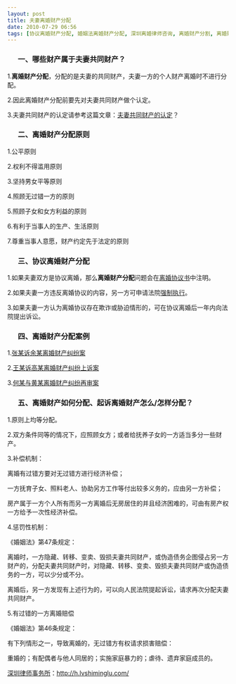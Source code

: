 ```yaml
---
layout: post
title: 夫妻离婚财产分配
date: 2010-07-29 06:56
tags: [协议离婚财产分配, 婚姻法离婚财产分配, 深圳离婚律师咨询, 离婚财产分割, 离婚财产分配制度, 离婚财产分配原则, 离婚财产分配案例, 离婚财产分配问题, 离婚财产如何分配, 离婚财产怎么分配, 离婚财产怎样分配]
---
```

<ol>
<h3>一、哪些财产属于夫妻共同财产？</h3>
</ol>
1.<strong>离婚财产分配</strong>，分配的是夫妻的共同财产，夫妻一方的个人财产离婚时不进行分配。

2.因此离婚财产分配前要先对夫妻共同财产做个认定。

3.夫妻共同财产的认定请参考这篇文章：<a href="http://h.lvshiminglu.com/law/168.html" target="_blank">夫妻共同财产的认定</a>？
<ol>
<h3>二、离婚财产分配原则</h3>
</ol>
1.公平原则

2.权利不得滥用原则

3.坚持男女平等原则

4.照顾无过错一方的原则

5.照顾子女和女方利益的原则

6.有利于当事人的生产、生活原则

7.尊重当事人意愿，财产约定先于法定的原则
<ol>
<h3>三、协议离婚财产分配</h3>
</ol>
1.如果夫妻双方是协议离婚，那么<strong>离婚财产分配</strong>问题会在<a href="http://h.lvshiminglu.com/law/157.html" target="_blank">离婚协议书</a>中注明。

2.如果夫妻一方违反离婚协议的内容，另一方可申请法院<a href="http://h.lvshiminglu.com/law/134.html" target="_blank">强制执行</a>。

3.如果夫妻一方认为离婚协议存在欺诈或胁迫情形的，可在协议离婚后一年内向法院提出诉讼。
<ol>
<h3>四、离婚财产分配案例</h3>
</ol>
1.<a href="http://vip.chinalawinfo.com/newlaw2002/slc/slc.asp?db=fnl&amp;gid=117457664" target="_blank">张某诉余某离婚财产纠纷案</a>

2.<a href="http://vip.chinalawinfo.com/newlaw2002/slc/slc.asp?db=fnl&amp;gid=117444572" target="_blank">王某诉高某离婚财产纠纷上诉案</a>

3.<a href="http://vip.chinalawinfo.com/newlaw2002/slc/slc.asp?db=fnl&amp;gid=117505647" target="_blank">何某与黄某离婚财产纠纷再审案</a>
<ol>
<h3>五、离婚财产如何分配、起诉离婚财产怎么/怎样分配？</h3>
</ol>
1.原则上均等分配。

2.双方条件同等的情况下，应照顾女方；或者给抚养子女的一方适当多分一些财产。

3.补偿机制：

离婚有过错方要对无过错方进行经济补偿；

一方抚育子女、照料老人、协助另方工作等付出较多义务的，应由另一方补偿；

房产属于一方个人所有而另一方离婚后无房居住的并且经济困难的，可由有房产权一方给予一次性经济补偿。

4.惩罚性机制：

《婚姻法》第47条规定：

离婚时，一方隐藏、转移、变卖、毁损夫妻共同财产，或伪造债务企图侵占另一方财产的，分配夫妻共同财产时，对隐藏、转移、变卖、毁损夫妻共同财产或伪造债务的一方，可以少分或不分。

离婚后，另一方发现有上述行为的，可以向人民法院提起诉讼，请求再次分配夫妻共同财产。

5.有过错的一方离婚赔偿

《婚姻法》第46条规定：

有下列情形之一，导致离婚的，无过错方有权请求损害赔偿：

重婚的；有配偶者与他人同居的；实施家庭暴力的；虐待、遗弃家庭成员的。

<a href="http://h.lvshiminglu.com/">深圳律师事务所</a>：<a href="http://h.lvshiminglu.com/">http://h.lvshiminglu.com/</a>

